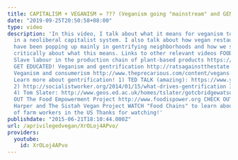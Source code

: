 ```yaml
---
title: CAPITALISM + VEGANISM = ??? (Veganism going "mainstream" and GENTRIFICATION)
date: "2019-09-25T20:50:58+08:00"
type: video
description: 'In this video, I talk about what it means for veganism to go "mainstream"
  in a neoliberal capitalist system. I also talk about how vegan restaurants and supermarkets
  have been popping up mainly in gentrifying neighborhoods and how we should think
  critically about what this means. Links to other relevant videos FOOD DESERTS https://www.youtube.com/watch?v=6rL0N6-gqXM
  Slave labour in the production chain of plant-based products https://www.youtube.com/watch?v=Nh2I592WpNQ
  GET EDUCATED! Veganism and gentrification http://ratsagainstthestate.com/2014/05/31/those-who-love-animals-should-also-oppose-vegan-gentrification/
  Veganism and consumerism http://www.theprecarious.com/content/vegans-miss-larger-point
  Learn more about gentrification! 1) TED TALK (amazing): https://www.youtube.com/watch?v=XqogaDX48nI
  2) http://socialistworker.org/2014/01/15/what-drives-gentrification 3) http://jezebel.com/how-racism-is-driving-new-york-citys-gentrification-1703971124
  4) Tom Slater: http://www.geos.ed.ac.uk/homes/tslater/gotcbridgewatson.pdf CHECK
  OUT The Food Empowerment Project http://www.foodispower.org CHECK OUT Dr. A Breeze
  Harper and The Sistah Vegan Project WATCH "Food Chains" to learn about the exploitation
  of farm workers in the US Thanks for watching!'
publishdate: "2015-06-21T18:10:44.000Z"
url: /aprivilegedvegan/XrOLoj4APvo/
providers:
  youtube:
    id: XrOLoj4APvo
---
```

